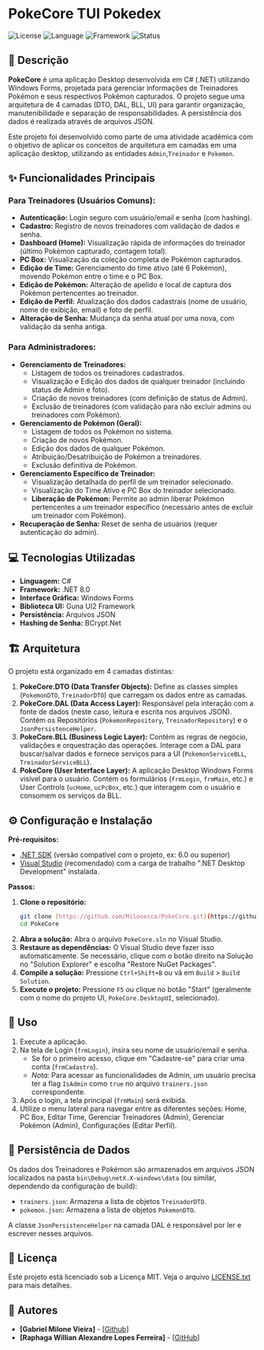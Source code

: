 # PokeCore  TUI  Pokedex

![License](https://img.shields.io/badge/license-MIT-blue.svg)
![Language](https://img.shields.io/badge/language-C%23-green.svg)
![Framework](https://img.shields.io/badge/.NET-Windows%20Forms-purple.svg)
![Status](https://img.shields.io/badge/status-Em%20Desenvolvimento-yellow.svg)

## 📜 Descrição

**PokeCore** é uma aplicação Desktop desenvolvida em C# (.NET) utilizando Windows Forms, projetada para gerenciar informações de Treinadores Pokémon e seus respectivos Pokémon capturados. O projeto segue uma arquitetura de 4 camadas (DTO, DAL, BLL, UI) para garantir organização, manutenibilidade e separação de responsabilidades. A persistência dos dados é realizada através de arquivos JSON.

Este projeto foi desenvolvido como parte de uma atividade acadêmica com o objetivo de aplicar os conceitos de arquitetura em camadas em uma aplicação desktop, utilizando as entidades `Admin`,`Treinador` e `Pokemon`.

## ✨ Funcionalidades Principais

### Para Treinadores (Usuários Comuns):

* **Autenticação:** Login seguro com usuário/email e senha (com hashing).
* **Cadastro:** Registro de novos treinadores com validação de dados e senha.
* **Dashboard (Home):** Visualização rápida de informações do treinador (último Pokémon capturado, contagem total).
* **PC Box:** Visualização da coleção completa de Pokémon capturados.
* **Edição de Time:** Gerenciamento do time ativo (até 6 Pokémon), movendo Pokémon entre o time e o PC Box.
* **Edição de Pokémon:** Alteração de apelido e local de captura dos Pokémon pertencentes ao treinador.
* **Edição de Perfil:** Atualização dos dados cadastrais (nome de usuário, nome de exibição, email) e foto de perfil.
* **Alteração de Senha:** Mudança da senha atual por uma nova, com validação da senha antiga.

### Para Administradores:

* **Gerenciamento de Treinadores:**
    * Listagem de todos os treinadores cadastrados.
    * Visualização e Edição dos dados de qualquer treinador (incluindo status de Admin e foto).
    * Criação de novos treinadores (com definição de status de Admin).
    * Exclusão de treinadores (com validação para não excluir admins ou treinadores com Pokémon).
* **Gerenciamento de Pokémon (Geral):**
    * Listagem de todos os Pokémon no sistema.
    * Criação de novos Pokémon.
    * Edição dos dados de qualquer Pokémon.
    * Atribuição/Desatribuição de Pokémon a treinadores.
    * Exclusão definitiva de Pokémon.
* **Gerenciamento Específico de Treinador:**
    * Visualização detalhada do perfil de um treinador selecionado.
    * Visualização do Time Ativo e PC Box do treinador selecionado.
    * **Liberação de Pokémon:** Permite ao admin liberar Pokémon pertencentes a um treinador específico (necessário antes de excluir um treinador com Pokémon).
* **Recuperação de Senha:** Reset de senha de usuários (requer autenticação do admin).

## 💻 Tecnologias Utilizadas

* **Linguagem:** C#
* **Framework:** .NET 8.0
* **Interface Gráfica:** Windows Forms
* **Biblioteca UI:** Guna UI2 Framework
* **Persistência:** Arquivos JSON
* **Hashing de Senha:** BCrypt.Net

## 🏗️ Arquitetura

O projeto está organizado em 4 camadas distintas:

1.  **PokeCore.DTO (Data Transfer Objects):** Define as classes simples (`PokemonDTO`, `TreinadorDTO`) que carregam os dados entre as camadas.
2.  **PokeCore.DAL (Data Access Layer):** Responsável pela interação com a fonte de dados (neste caso, leitura e escrita nos arquivos JSON). Contém os Repositórios (`PokemonRepository`, `TreinadorRepository`) e o `JsonPersistenceHelper`.
3.  **PokeCore.BLL (Business Logic Layer):** Contém as regras de negócio, validações e orquestração das operações. Interage com a DAL para buscar/salvar dados e fornece serviços para a UI (`PokemonServiceBLL`, `TreinadorServiceBLL`).
4.  **PokeCore (User Interface Layer):** A aplicação Desktop Windows Forms visível para o usuário. Contém os formulários (`frmLogin`, `frmMain`, etc.) e User Controls (`ucHome`, `ucPcBox`, etc.) que interagem com o usuário e consomem os serviços da BLL.

## ⚙️ Configuração e Instalação

**Pré-requisitos:**

* [.NET SDK](https://dotnet.microsoft.com/download) (versão compatível com o projeto, ex: 6.0 ou superior)
* [Visual Studio](https://visualstudio.microsoft.com/) (recomendado) com a carga de trabalho ".NET Desktop Development" instalada.

**Passos:**

1.  **Clone o repositório:**
    ```bash
    git clone [https://github.com/Milonesco/PokeCore.git](https://github.com/Milonesco/PokeCore.git)
    cd PokeCore
    ```
2.  **Abra a solução:** Abra o arquivo `PokeCore.sln` no Visual Studio.
3.  **Restaure as dependências:** O Visual Studio deve fazer isso automaticamente. Se necessário, clique com o botão direito na Solução no "Solution Explorer" e escolha "Restore NuGet Packages".
4.  **Compile a solução:** Pressione `Ctrl+Shift+B` ou vá em `Build` > `Build Solution`.
5.  **Execute o projeto:** Pressione `F5` ou clique no botão "Start" (geralmente com o nome do projeto UI, `PokeCore.DesktopUI`, selecionado).

## 🚀 Uso

1.  Execute a aplicação.
2.  Na tela de Login (`frmLogin`), insira seu nome de usuário/email e senha.
    * Se for o primeiro acesso, clique em "Cadastre-se" para criar uma conta (`frmCadastro`).
    * *Nota:* Para acessar as funcionalidades de Admin, um usuário precisa ter a flag `IsAdmin` como `true` no arquivo `trainers.json` correspondente.
3.  Após o login, a tela principal (`frmMain`) será exibida.
4.  Utilize o menu lateral para navegar entre as diferentes seções: Home, PC Box, Editar Time, Gerenciar Treinadores (Admin), Gerenciar Pokémon (Admin), Configurações (Editar Perfil).

## 💾 Persistência de Dados

Os dados dos Treinadores e Pokémon são armazenados em arquivos JSON localizados na pasta `bin\Debug\netX.X-windows\data` (ou similar, dependendo da configuração de build):

* `trainers.json`: Armazena a lista de objetos `TreinadorDTO`.
* `pokemon.json`: Armazena a lista de objetos `PokemonDTO`.

A classe `JsonPersistenceHelper` na camada DAL é responsável por ler e escrever nesses arquivos.

## 📄 Licença

Este projeto está licenciado sob a Licença MIT. Veja o arquivo [LICENSE.txt](LICENSE.txt) para mais detalhes.

## 👥 Autores

* **[Gabriel Milone Vieira]** - [[Github](https://github.com/Milonesco)]
* **[Raphaga Willian Alexandre Lopes Ferreira]** - [[GitHub](https://github.com/raphinhagameplaymaroto)]